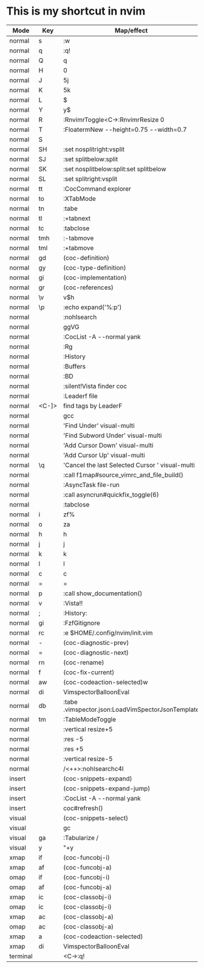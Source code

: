 # This is my shortcut in nvim

| Mode     | Key              | Map/effect                                                |
|----------|------------------|-----------------------------------------------------------|
| normal   | s                | :w<CR>                                                    |
| normal   | q                | :q!<CR>                                                   |
| normal   | Q                | q                                                         |
| normal   | H                | 0                                                         |
| normal   | J                | 5j                                                        |
| normal   | K                | 5k                                                        |
| normal   | L                | $                                                         |
| normal   | Y                | y$                                                        |
| normal   | R                | :RnvimrToggle<CR><C-\><C-n>:RnvimrResize 0<CR>            |
| normal   | T                | :FloatermNew --height=0.75 --width=0.7<cr>                |
| normal   | S                | <nop>                                                     |
| normal   | SH               | :set nosplitright<CR>:vsplit<CR>                          |
| normal   | SJ               | :set splitbelow<CR>:split<CR>                             |
| normal   | SK               | :set nosplitbelow<CR>:split<CR>:set splitbelow<CR>        |
| normal   | SL               | :set splitright<CR>:vsplit<CR>                            |
| normal   | tt               | :CocCommand explorer<CR>                                  |
| normal   | to               | :XTabMode<CR>                                             |
| normal   | tn               | :tabe<CR>                                                 |
| normal   | tl               | :+tabnext<CR>                                             |
| normal   | tc               | :tabclose<CR>                                             |
| normal   | tmh              | :-tabmove<CR>                                             |
| normal   | tml              | :+tabmove<CR>                                             |
| normal   | gd               | <Plug>(coc-definition)                                    |
| normal   | gy               | <Plug>(coc-type-definition)                               |
| normal   | gi               | <Plug>(coc-implementation)                                |
| normal   | gr               | <Plug>(coc-references)                                    |
| normal   | \v               | v$h                                                       |
| normal   | \p               | :echo expand('%:p')<CR>                                   |
| normal   | <esc>            | <esc>:nohlsearch<cr>                                      |
| normal   | <C-a>            | ggVG                                                      |
| normal   | <C-y>            | :<C-u>CocList -A --normal yank<cr>                        |
| normal   | <C-f>            | :Rg<CR>                                                   |
| normal   | <C-h>            | :History<CR>                                              |
| normal   | <C-b>            | :Buffers<CR>                                              |
| normal   | <C-d>            | :BD<CR>                                                   |
| normal   | <C-t>            | :silent!Vista finder coc<CR>                              |
| normal   | <C-p>            | :Leaderf file<CR>                                         |
| normal   | <C-]>            | find tags by LeaderF                                      |
| normal   | <C-/>            | gcc                                                       |
| normal   | <c-l>            | 'Find Under' visual-multi                                 |
| normal   | <c-l>            | 'Find Subword Under' visual-multi                         |
| normal   | <c-j>            | 'Add Cursor Down' visual-multi                            |
| normal   | <c-k>            | 'Add Cursor Up' visual-multi                              |
| normal   | \\q              | 'Cancel the last Selected Cursor ' visual-multi           |
| normal   | <F1>             | :call f1map#source_vimrc_and_file_build()<cr>             |
| normal   | <F2>             | :AsyncTask file-run<cr>                                   |
| normal   | <F3>             | :call asyncrun#quickfix_toggle(6)<cr>                     |
| normal   | <F4>             | :tabclose<cr>                                             |
| normal   | <LEADER>i        | zf%                                                       |
| normal   | <LEADER>o        | za                                                        |
| normal   | <LEADER>h        | <C-w>h                                                    |
| normal   | <LEADER>j        | <C-w>j                                                    |
| normal   | <LEADER>k        | <C-w>k                                                    |
| normal   | <LEADER>l        | <C-w>l                                                    |
| normal   | <LEADER>c        | <C-w>c                                                    |
| normal   | <LEADER>=        | <C-w>=                                                    |
| normal   | <LEADER>p        | :call <SID>show_documentation()<CR>                       |
| normal   | <LEADER>v        | :Vista!!<CR>                                              |
| normal   | <LEADER>;        | :History:<CR>                                             |
| normal   | <LEADER>gi       | :FzfGitignore<CR>                                         |
| normal   | <LEADER>rc       | :e $HOME/.config/nvim/init.vim<CR>                        |
| normal   | <LEADER>-        | <Plug>(coc-diagnostic-prev)                               |
| normal   | <LEADER>=        | <Plug>(coc-diagnostic-next)                               |
| normal   | <LEADER>rn       | <Plug>(coc-rename)                                        |
| normal   | <LEADER>f        | <Plug>(coc-fix-current)                                   |
| normal   | <LEADER>aw       | <Plug>(coc-codeaction-selected)w                          |
| normal   | <LEADER>di       | <Plug>VimspectorBalloonEval                               |
| normal   | <LEADER>db       | :tabe .vimspector.json<CR>:LoadVimSpectorJsonTemplate<CR> |
| normal   | <LEADER>tm       | :TableModeToggle<CR>                                      |
| normal   | <LEADER><left>   | :vertical resize+5<CR>                                    |
| normal   | <LEADER><down>   | :res -5<CR>                                               |
| normal   | <LEADER><up>     | :res +5<CR>                                               |
| normal   | <LEADER><right>  | :vertical resize-5<CR>                                    |
| normal   | <LEADER><LEADER> | <esc>/<++><CR>:nohlsearch<CR>c4l                          |
| insert   | <C-l>            | <Plug>(coc-snippets-expand)                               |
| insert   | <C-j>            | <Plug>(coc-snippets-expand-jump)                          |
| insert   | <C-y>            | <esc>:<C-u>CocList -A --normal yank<cr>                   |
| insert   | <c-space>        | coc#refresh()                                             |
| visual   | <C-j>            | <Plug>(coc-snippets-select)                               |
| visual   | <C-/>            | gc                                                        |
| visual   | ga               | :Tabularize /                                             |
| visual   | y                | "+y                                                       |
| xmap     | if               | <Plug>(coc-funcobj-i)                                     |
| xmap     | af               | <Plug>(coc-funcobj-a)                                     |
| omap     | if               | <Plug>(coc-funcobj-i)                                     |
| omap     | af               | <Plug>(coc-funcobj-a)                                     |
| xmap     | ic               | <Plug>(coc-classobj-i)                                    |
| omap     | ic               | <Plug>(coc-classobj-i)                                    |
| xmap     | ac               | <Plug>(coc-classobj-a)                                    |
| omap     | ac               | <Plug>(coc-classobj-a)                                    |
| xmap     | <LEADER>a        | <Plug>(coc-codeaction-selected)                           |
| xmap     | <LEADER>di       | <Plug>VimspectorBalloonEval                               |
| terminal | <esc>            | <C-\><C-N>:q!<cr>                                         |













